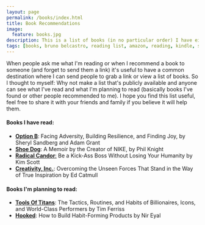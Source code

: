 ```yaml
---
layout: page
permalink: /books/index.html
title: Book Recommendations
image:
  feature: books.jpg
description: This is a list of books (in no particular order) I have either read or plan to read in the near future.
tags: [books, bruno belcastro, reading list, amazon, reading, kindle, self-improvement]
---
```


When people ask me what I'm reading or when I recommend a book to someone (and forget to send them a link) it's useful to have a common destination where I can send people to grab a link or view a list of books. So I thought to myself: Why not make a list that's publicly available and anyone can see what I've read and what I'm planning to read (basically books I've found or other people recommended to me). I hope you find this list useful, feel free to share it with your friends and family if you believe it will help them.

#### Books I have read:

* [**Option B**](https://amzn.to/2A4Msib): Facing Adversity, Building Resilience, and Finding Joy, by Sheryl Sandberg and Adam Grant
* [**Shoe Dog**](https://amzn.to/2LC1bWf): A Memoir by the Creator of NIKE, by Phil Knight
* [**Radical Candor**:](https://amzn.to/2A4N8UL) Be a Kick-Ass Boss Without Losing Your Humanity by Kim Scott
* [**Creativity, Inc.**](https://amzn.to/2LAronZ): Overcoming the Unseen Forces That Stand in the Way of True Inspiration by Ed Catmull

#### Books I'm planning to read:

* [**Tools Of Titans**](https://amzn.to/2LknlNq): The Tactics, Routines, and Habits of Billionaires, Icons, and World-Class Performers by Tim Ferriss
* [**Hooked**](https://amzn.to/2OetxV1): How to Build Habit-Forming Products by Nir Eyal

